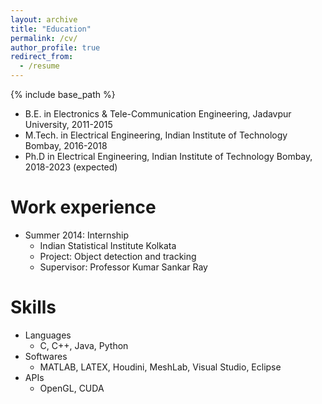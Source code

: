 ```yaml
---
layout: archive
title: "Education"
permalink: /cv/
author_profile: true
redirect_from:
  - /resume
---
```


{% include base_path %}

* B.E. in Electronics & Tele-Communication Engineering, Jadavpur University, 2011-2015
* M.Tech. in Electrical Engineering, Indian Institute of Technology Bombay, 2016-2018
* Ph.D in Electrical Engineering, Indian Institute of Technology Bombay, 2018-2023 (expected)

Work experience
======
* Summer 2014: Internship
  * Indian Statistical Institute Kolkata
  * Project: Object detection and tracking
  * Supervisor: Professor Kumar Sankar Ray
  
Skills
======
* Languages 
  * C, C++, Java, Python
* Softwares
  * MATLAB, LATEX, Houdini, MeshLab, Visual Studio, Eclipse 
* APIs
  * OpenGL, CUDA